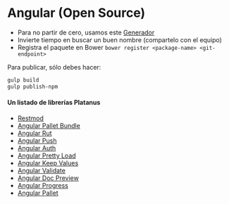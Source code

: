 # Angular (Open Source)

- Para no partir de cero, usamos este [Generador](https://github.com/platanus/generator-angular-library)
- Invierte tiempo en buscar un buen nombre (compartelo con el equipo)
- Registra el paquete en Bower `bower register <package-name> <git-endpoint>`

Para publicar, sólo debes hacer:

```bash
gulp build
gulp publish-npm
```

#### Un listado de librerías Platanus

- [Restmod](https://github.com/platanus/angular-restmod)
- [Angular Pallet Bundle](https://github.com/platanus/angular-pallet-bundle)
- [Angular Rut](https://github.com/platanus/angular-rut)
- [Angular Push](https://github.com/platanus/angular-push)
- [Angular Auth](https://github.com/platanus/angular-auth)
- [Angular Pretty Load](https://github.com/platanus/angular-pretty-load)
- [Angular Keep Values](https://github.com/platanus/angular-keep-values)
- [Angular Validate](https://github.com/platanus/angular-validate)
- [Angular Doc Preview](https://github.com/platanus/angular-doc-preview)
- [Angular Progress](https://github.com/platanus/angular-progress)
- [Angular Pallet](https://github.com/platanus/angular-pallet)

